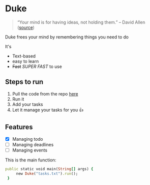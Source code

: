# Duke
> “Your mind is for having ideas, not holding them.” – David Allen ([source](https://dansilvestre.com/productivity-quotes/))

Duke frees your mind by remembering things you need to do

It's 
- Text-based
- easy to learn
- ~~Fast~~ _SUPER FAST_ to use

## Steps to run
1. Pull the code from the repo [here](https://github.com/anchengyang/ip)
2. Run it
3. Add your tasks
4. Let it manage your tasks for you 👍

## Features
-[x] Managing todo
-[ ] Managing deadlines
-[ ] Managing events

This is the main function:
   ```ruby
   public static void main(String[] args) {
        new Duke("tasks.txt").run();
    }
   ```
